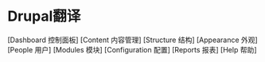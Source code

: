 # Drupal翻译

[Dashboard         控制面板]
[Content           内容管理]
[Structure         结构]
[Appearance        外观]
[People            用户]
[Modules           模块]
[Configuration     配置]
[Reports           报表]
[Help              帮助]
